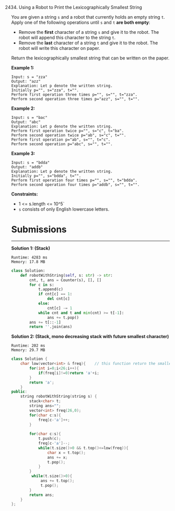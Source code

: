 2434. Using a Robot to Print the Lexicographically Smallest String

You are given a string `s` and a robot that currently holds an empty string `t`. Apply one of the following operations until `s` and `t` **are both empty**:

* Remove the **first** character of a string `s` and give it to the robot. The robot will append this character to the string `t`.
* Remove the **last** character of a string `t` and give it to the robot. The robot will write this character on paper.

Return the lexicographically smallest string that can be written on the paper.

 

**Example 1:**
```
Input: s = "zza"
Output: "azz"
Explanation: Let p denote the written string.
Initially p="", s="zza", t="".
Perform first operation three times p="", s="", t="zza".
Perform second operation three times p="azz", s="", t="".
```

**Example 2:**
```
Input: s = "bac"
Output: "abc"
Explanation: Let p denote the written string.
Perform first operation twice p="", s="c", t="ba". 
Perform second operation twice p="ab", s="c", t="". 
Perform first operation p="ab", s="", t="c". 
Perform second operation p="abc", s="", t="".
```

**Example 3:**
```
Input: s = "bdda"
Output: "addb"
Explanation: Let p denote the written string.
Initially p="", s="bdda", t="".
Perform first operation four times p="", s="", t="bdda".
Perform second operation four times p="addb", s="", t="".
```

**Constraints:**

* 1 <= s.length <= 10^5`
* `s` consists of only English lowercase letters.

# Submissions
---
**Solution 1: (Stack)**
```
Runtime: 4283 ms
Memory: 17.8 MB
```
```python
class Solution:
    def robotWithString(self, s: str) -> str:
        cnt, t, ans = Counter(s), [], []
        for c in s:
            t.append(c)
            if cnt[c] == 1:
                del cnt[c]
            else:
                cnt[c] -= 1
            while cnt and t and min(cnt) >= t[-1]:
                ans += t.pop()
        ans += t[::-1]
        return ''.join(ans)
```

**Solution 2: (Stack, mono decreasing stack with future smallest character)**
```
Runtime: 202 ms
Memory: 29.7 MB
```
```c++
class Solution {
    char low(vector<int> & freq){    // this function return the smallest char present
        for(int i=0;i<26;i++){
            if(freq[i]!=0)return 'a'+i;
        } 
        return 'a';   
    }
public:
    string robotWithString(string s) {
        stack<char> t;
        string ans="";  
        vector<int> freq(26,0);
        for(char c:s){
            freq[c-'a']++;
        }
        
        for(char c:s){
            t.push(c);
            freq[c-'a']--; 
            while(t.size()>0 && t.top()<=low(freq)){
                char x = t.top(); 
                ans += x;
                t.pop();  
            }    
        }
         while(t.size()>0){
             ans += t.top();
             t.pop();   
        }
        return ans;
    }
};
```
